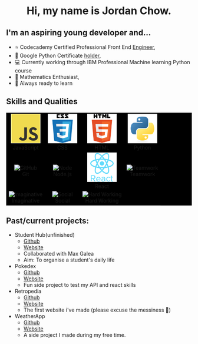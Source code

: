 <div align="center">

# Hi, my name is Jordan Chow. 

</div>

## I'm an aspiring young developer and...
- :star: Codecademy Certified Professional Front End [Engineer](https://www.codecademy.com/profiles/JordanChow/certificates/2682884a0719474f96407efe432fdd87),
- :page_facing_up: Google Python Certificate [holder](https://www.coursera.org/account/accomplishments/verify/GM3GSBJG82YB),
- :computer: Currently working through IBM Professional Machine learning Python course
- :pencil: Mathematics Enthusiast,
- :muscle: Always ready to learn


## Skills and Qualities

<table style="width:100%; background: rgba(0,0,0)">
  <tr>
    <td align="center">
      <img src="https://raw.githubusercontent.com/devicons/devicon/master/icons/javascript/javascript-original.svg" alt="JavaScript" width="80" height="80" />
      <br>JavaScript
    </td>
    <td align="center">
      <img src="https://raw.githubusercontent.com/devicons/devicon/master/icons/css3/css3-original-wordmark.svg" alt="CSS" width="80" height="80" />
      <br>CSS
    </td>
    <td align="center">
      <img src="https://raw.githubusercontent.com/devicons/devicon/master/icons/html5/html5-original-wordmark.svg" alt="HTML" width="80" height="80" />
      <br>HTML
    </td>
    <td align="center">
      <img src="https://raw.githubusercontent.com/devicons/devicon/master/icons/python/python-original.svg" alt="Python" width="80" height="80" />
      <br>Python
    </td>
  </tr>
  <tr>
    <td align="center">
      <img src="https://img.icons8.com/ios-filled/50/ffffff/github.png" alt="GitHub" width="80" height="80" />
      <br>Git
    </td>
    <td align="center">
      <img src="https://miro.medium.com/v2/resize:fit:800/1*v2vdfKqD4MtmTSgNP0o5cg.png" alt="Node" width="80" height="80" />
      <br>Node.js
    </td>
    <td align="center">
      <img src="https://raw.githubusercontent.com/devicons/devicon/master/icons/react/react-original-wordmark.svg" alt="React" width="80" height="80" />
      <br>React
    </td>
    <td align="center">
      <img src="https://img.icons8.com/ios-filled/80/ffffff/teamwork.png" alt="Teamwork" width="80" height="80" />
      <br>Teamwork
    </td>
  </tr>
  <tr>
    <td align="center">
      <img src="https://img.icons8.com/ios-filled/80/ffffff/brain.png" alt="Imaginative" width="80" height="80" />
      <br>Imaginative
    </td>
    <td align="center">
      <img src="https://img.icons8.com/ios-filled/80/ffffff/groups.png" alt="Social" width="80" height="80" />
      <br>Social
    </td>
    <td align="center">
      <img src="https://cdni.iconscout.com/illustration/free/thumb/free-man-working-on-laptop-illustration-download-in-svg-png-gif-file-formats--using-male-people-illustrations-4243574.png?f=webp" alt="Hard Working" width="80" height="80" />
      <br>Hard Working
    </td>
  </tr>
</table>


## Past/current projects:
 - Student Hub(unfinished)
    * [Github](https://github.com/JordnChow/Student-Hub)
    * [Website](https://jordnchow.github.io/Student-Hub/public/index.html)
    * Collaborated with Max Galea
    * Aim: To organise a student's daily life
 - Pokedex
    * [Github](https://github.com/JordnChow/pokedex/)
    * [Website](https://jordnchow.github.io/pokedex/)
    * Fun side project to test my API and react skills
 - Retropedia
    * [Github](https://github.com/JordnChow/Retropedia)
    * [Website](https://jordnchow.github.io/retropedia)
    * The first website i've made (please excuse the messiness :pray:)
  - WeatherApp
    * [Github](https://github.com/JordnChow/WeatherApp)
    * [Website](https://jordnchow.github.io/WeatherApp)
    * A side project I made during my free time.
